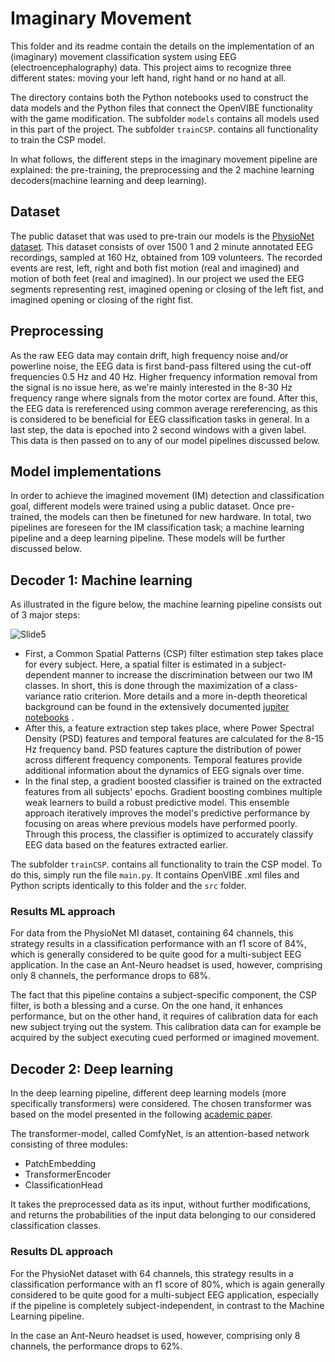# Imaginary Movement
This folder and its readme contain the details on the implementation of an (imaginary) movement classification system using EEG (electroencephalography) data. This project aims to recognize three different states: moving your left hand, right hand or no hand at all.

The directory contains both the Python notebooks used to construct the data models and the Python files that connect the OpenVIBE functionality with the game modification. The subfolder `models` contains all models used in this part of the project. The subfolder `trainCSP`. contains all functionality to train the CSP model.

In what follows, the different steps in the imaginary movement pipeline are explained: the pre-training, the preprocessing and the 2 machine learning decoders(machine learning and deep learning).

## Dataset
The public dataset that was used to pre-train our models is the [PhysioNet dataset](https://physionet.org/content/eegmmidb/1.0.0/). This dataset consists of over 1500 1 and 2 minute  annotated EEG recordings, sampled at 160 Hz, obtained from 109 volunteers. The recorded events are rest, left, right and both fist motion (real and imagined) and motion of both feet (real and imagined). In our project we used the EEG segments representing rest, imagined opening or closing of the left fist, and imagined opening or closing of the right fist.

## Preprocessing
As the raw EEG data may contain drift, high frequency noise and/or powerline noise, the EEG data is first band-pass filtered using the cut-off frequencies 0.5 Hz and 40 Hz. Higher frequency information removal from the signal is no issue here, as we're mainly interested in the 8-30 Hz frequency range where signals from the motor cortex are found. After this, the EEG data is rereferenced using common average rereferencing, as this is considered to be beneficial for EEG classification tasks in general. In a last step, the data is epoched into 2 second windows with a given label. This data is then passed on to any of our model pipelines discussed below.

## Model implementations
In order to achieve the imagined movement (IM) detection and classification goal, different models were trained using a public dataset. Once pre-trained, the models can then be finetuned for new hardware. In total, two pipelines are foreseen for the IM classification task; a machine learning pipeline and a deep learning pipeline. These models will be further discussed below.

## Decoder 1: Machine learning
As illustrated in the figure below, the machine learning pipeline consists out of 3 major steps:

![Slide5](https://github.com/NeuroTech-Leuven/TheMindWitcher/assets/141845184/5f90df8b-c703-4ca5-b6c2-6dbb8e38acaa)

- First, a Common Spatial Patterns (CSP) filter estimation step takes place for every subject. Here, a spatial filter is estimated in a subject-dependent manner to increase the discrimination between our two IM classes. In short, this is done through the maximization of a class-variance ratio criterion. More details and a more in-depth theoretical background can be found in the extensively documented [jupiter notebooks](./CSP_pipeline_all_subjects_2_classes.ipynb)
.
- After this, a feature extraction step takes place, where Power Spectral Density (PSD) features and temporal features are calculated for the 8-15 Hz frequency band. PSD features capture the distribution of power across different frequency components. Temporal features provide additional information about the dynamics of EEG signals over time.
- In the final step, a gradient boosted classifier is trained on the extracted features from all subjects' epochs. Gradient boosting combines multiple weak learners to build a robust predictive model. This ensemble approach iteratively improves the model's predictive performance by focusing on areas where previous models have performed poorly. Through this process, the classifier is optimized to accurately classify EEG data based on the features extracted earlier.

The subfolder `trainCSP`. contains all functionality to train the CSP model. To do this, simply run the file `main.py`. It contains OpenVIBE .xml files and Python scripts identically to this folder and the `src` folder.

### Results ML approach
For data from the PhysioNet MI dataset, containing 64 channels, this strategy results in a classification performance with an f1 score of 84%, which is generally considered to be quite good for a multi-subject EEG application. In the case an Ant-Neuro headset is used, however, comprising only 8 channels, the performance drops to 68%.

The fact that this pipeline contains a subject-specific component, the CSP filter, is both a blessing and a curse. On the one hand, it enhances performance, but on the other hand, it requires of calibration data for each new subject trying out the system. This calibration data can for example be acquired by the subject executing cued performed or imagined movement. 

## Decoder 2: Deep learning
In the deep learning pipeline, different deep learning models (more specifically transformers) were considered. The chosen transformer  was based on the model presented in the following [academic paper](https://ieeexplore.ieee.org/document/9991178).

The transformer-model, called ComfyNet, is an attention-based network consisting of three modules:
- PatchEmbedding
- TransformerEncoder
- ClassificationHead

It takes the preprocessed data as its input, without further modifications, and returns the probabilities of the input data belonging to our considered classification classes.

### Results DL approach
For the PhysioNet dataset with 64 channels, this strategy results in a classification performance with an f1 score of 80%, which is again generally considered to be quite good for a multi-subject EEG application, especially if the pipeline is completely subject-independent, in contrast to the Machine Learning pipeline.

In the case an Ant-Neuro headset is used, however, comprising only 8 channels, the performance drops to 62%.
